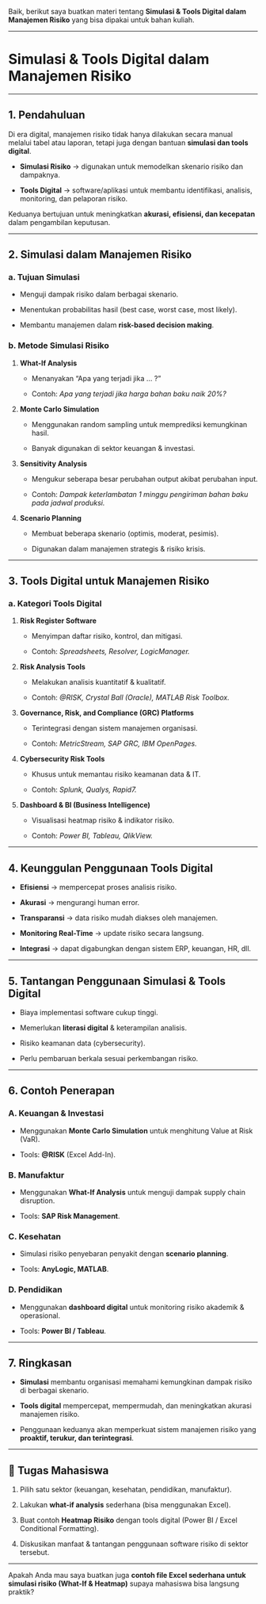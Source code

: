 Baik, berikut saya buatkan materi tentang **Simulasi & Tools Digital dalam Manajemen Risiko** yang bisa dipakai untuk bahan kuliah.

---

# **Simulasi & Tools Digital dalam Manajemen Risiko**

---

## 1. Pendahuluan

Di era digital, manajemen risiko tidak hanya dilakukan secara manual melalui tabel atau laporan, tetapi juga dengan bantuan **simulasi dan tools digital**.

- **Simulasi Risiko** → digunakan untuk memodelkan skenario risiko dan dampaknya.
    
- **Tools Digital** → software/aplikasi untuk membantu identifikasi, analisis, monitoring, dan pelaporan risiko.
    

Keduanya bertujuan untuk meningkatkan **akurasi, efisiensi, dan kecepatan** dalam pengambilan keputusan.

---

## 2. Simulasi dalam Manajemen Risiko

### a. Tujuan Simulasi

- Menguji dampak risiko dalam berbagai skenario.
    
- Menentukan probabilitas hasil (best case, worst case, most likely).
    
- Membantu manajemen dalam **risk-based decision making**.
    

### b. Metode Simulasi Risiko

1. **What-If Analysis**
    
    - Menanyakan “Apa yang terjadi jika … ?”
        
    - Contoh: _Apa yang terjadi jika harga bahan baku naik 20%?_
        
2. **Monte Carlo Simulation**
    
    - Menggunakan random sampling untuk memprediksi kemungkinan hasil.
        
    - Banyak digunakan di sektor keuangan & investasi.
        
3. **Sensitivity Analysis**
    
    - Mengukur seberapa besar perubahan output akibat perubahan input.
        
    - Contoh: _Dampak keterlambatan 1 minggu pengiriman bahan baku pada jadwal produksi._
        
4. **Scenario Planning**
    
    - Membuat beberapa skenario (optimis, moderat, pesimis).
        
    - Digunakan dalam manajemen strategis & risiko krisis.
        

---

## 3. Tools Digital untuk Manajemen Risiko

### a. Kategori Tools Digital

1. **Risk Register Software**
    
    - Menyimpan daftar risiko, kontrol, dan mitigasi.
        
    - Contoh: _Spreadsheets, Resolver, LogicManager._
        
2. **Risk Analysis Tools**
    
    - Melakukan analisis kuantitatif & kualitatif.
        
    - Contoh: _@RISK, Crystal Ball (Oracle), MATLAB Risk Toolbox._
        
3. **Governance, Risk, and Compliance (GRC) Platforms**
    
    - Terintegrasi dengan sistem manajemen organisasi.
        
    - Contoh: _MetricStream, SAP GRC, IBM OpenPages._
        
4. **Cybersecurity Risk Tools**
    
    - Khusus untuk memantau risiko keamanan data & IT.
        
    - Contoh: _Splunk, Qualys, Rapid7._
        
5. **Dashboard & BI (Business Intelligence)**
    
    - Visualisasi heatmap risiko & indikator risiko.
        
    - Contoh: _Power BI, Tableau, QlikView._
        

---

## 4. Keunggulan Penggunaan Tools Digital

- **Efisiensi** → mempercepat proses analisis risiko.
    
- **Akurasi** → mengurangi human error.
    
- **Transparansi** → data risiko mudah diakses oleh manajemen.
    
- **Monitoring Real-Time** → update risiko secara langsung.
    
- **Integrasi** → dapat digabungkan dengan sistem ERP, keuangan, HR, dll.
    

---

## 5. Tantangan Penggunaan Simulasi & Tools Digital

- Biaya implementasi software cukup tinggi.
    
- Memerlukan **literasi digital** & keterampilan analisis.
    
- Risiko keamanan data (cybersecurity).
    
- Perlu pembaruan berkala sesuai perkembangan risiko.
    

---

## 6. Contoh Penerapan

### A. **Keuangan & Investasi**

- Menggunakan **Monte Carlo Simulation** untuk menghitung Value at Risk (VaR).
    
- Tools: **@RISK** (Excel Add-In).
    

### B. **Manufaktur**

- Menggunakan **What-If Analysis** untuk menguji dampak supply chain disruption.
    
- Tools: **SAP Risk Management**.
    

### C. **Kesehatan**

- Simulasi risiko penyebaran penyakit dengan **scenario planning**.
    
- Tools: **AnyLogic, MATLAB**.
    

### D. **Pendidikan**

- Menggunakan **dashboard digital** untuk monitoring risiko akademik & operasional.
    
- Tools: **Power BI / Tableau**.
    

---

## 7. Ringkasan

- **Simulasi** membantu organisasi memahami kemungkinan dampak risiko di berbagai skenario.
    
- **Tools digital** mempercepat, mempermudah, dan meningkatkan akurasi manajemen risiko.
    
- Penggunaan keduanya akan memperkuat sistem manajemen risiko yang **proaktif, terukur, dan terintegrasi**.
    

---

## 📌 Tugas Mahasiswa

1. Pilih satu sektor (keuangan, kesehatan, pendidikan, manufaktur).
    
2. Lakukan **what-if analysis** sederhana (bisa menggunakan Excel).
    
3. Buat contoh **Heatmap Risiko** dengan tools digital (Power BI / Excel Conditional Formatting).
    
4. Diskusikan manfaat & tantangan penggunaan software risiko di sektor tersebut.
    

---

Apakah Anda mau saya buatkan juga **contoh file Excel sederhana untuk simulasi risiko (What-If & Heatmap)** supaya mahasiswa bisa langsung praktik?